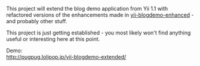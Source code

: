 This project will extend the blog demo application from Yii 1.1 with refactored versions of the enhancements made in [yii-blogdemo-enhanced](http://code.google.com/p/yii-blogdemo-enhanced/) - and probably other stuff.

This project is just getting established - you most likely won't find anything useful or interesting here at this point.

Demo:<br>
<a href='http://pugpug.lolipop.jp/yii-blogdemo-extended/'>http://pugpug.lolipop.jp/yii-blogdemo-extended/</a>